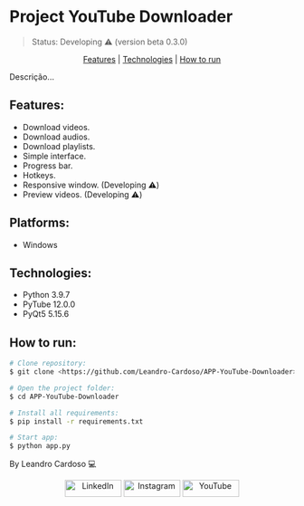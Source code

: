 # Project YouTube Downloader
> Status: Developing ⚠️ (version beta 0.3.0)

<center>

[Features](#features) | [Technologies](#technologies) | [How to run](#how-to-run)

</center>

<p>Descrição...</p>

## Features:
+ Download videos.
+ Download audios.
+ Download playlists.
+ Simple interface.
+ Progress bar.
+ Hotkeys.
+ Responsive window. (Developing ⚠️)
+ Preview videos. (Developing ⚠️)

## Platforms:
+ Windows

## Technologies:
+ Python 3.9.7
+ PyTube 12.0.0
+ PyQt5 5.15.6

## How to run:

```bash
# Clone repository:
$ git clone <https://github.com/Leandro-Cardoso/APP-YouTube-Downloader>

# Open the project folder:
$ cd APP-YouTube-Downloader

# Install all requirements:
$ pip install -r requirements.txt

# Start app:
$ python app.py
```

By Leandro Cardoso 💻

<div align="center">
  <a href="https://www.linkedin.com/in/leandrolimacardoso">
  <img alt="LinkedIn" height="30" width="100" src="https://img.shields.io/badge/LinkedIn-0077B5?style=for-the-badge&logo=linkedin&logoColor=white"/></a>
  <a href="https://www.instagram.com/leandrolimacardoso">
  <img alt="Instagram" height="30" width="100" src="https://img.shields.io/badge/Instagram-E4405F?style=for-the-badge&logo=instagram&logoColor=white"/></a>
  <a href="https://www.youtube.com/channel/UCtbBdlytJ5b8KUogQo7rfXw">
  <img alt="YouTube" height="30" width="100" src="https://img.shields.io/badge/YouTube-FF0000?style=for-the-badge&logo=youtube&logoColor=white"/></a>
</div>
